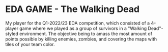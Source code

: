 # EDA GAME - The Walking Dead
My player for the Q1-2022/23 EDA competition, which consisted of a 4-player game where we played as a group of survivors in a "Walking Dead"-styled environment. 
The objective being to amass the most amount of points possible by killing enemies, zombies, and covering the maps with tiles of your team color.
